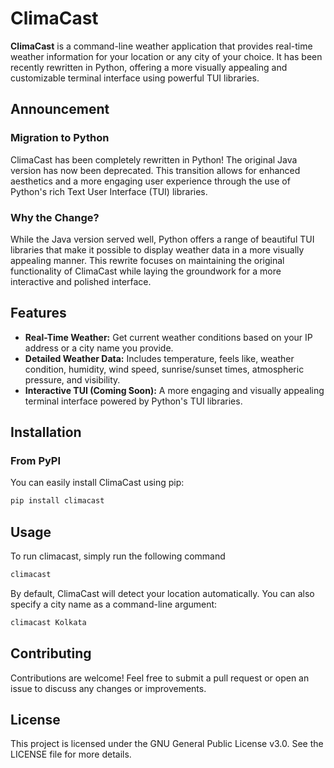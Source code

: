 # ClimaCast

**ClimaCast** is a command-line weather application that provides real-time weather information for your location or any city of your choice. It has been recently rewritten in Python, offering a more visually appealing and customizable terminal interface using powerful TUI libraries.

## Announcement

### Migration to Python

ClimaCast has been completely rewritten in Python! The original Java version has now been deprecated. This transition allows for enhanced aesthetics and a more engaging user experience through the use of Python's rich Text User Interface (TUI) libraries.

### Why the Change?

While the Java version served well, Python offers a range of beautiful TUI libraries that make it possible to display weather data in a more visually appealing manner. This rewrite focuses on maintaining the original functionality of ClimaCast while laying the groundwork for a more interactive and polished interface.

## Features

- **Real-Time Weather:** Get current weather conditions based on your IP address or a city name you provide.
- **Detailed Weather Data:** Includes temperature, feels like, weather condition, humidity, wind speed, sunrise/sunset times, atmospheric pressure, and visibility.
- **Interactive TUI (Coming Soon):** A more engaging and visually appealing terminal interface powered by Python's TUI libraries.

## Installation

### From PyPI

You can easily install ClimaCast using pip:

```bash
pip install climacast
```

## Usage

To run climacast, simply run the following command

```bash
climacast 
```

By default, ClimaCast will detect your location automatically. You can also specify a city name as a command-line argument:

```bash
climacast Kolkata
```

## Contributing

Contributions are welcome! Feel free to submit a pull request or open an issue to discuss any changes or improvements.

## License

This project is licensed under the GNU General Public License v3.0. See the LICENSE file for more details.